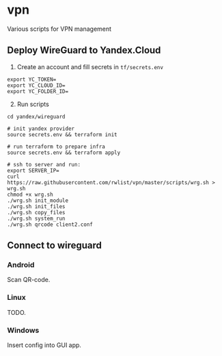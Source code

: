 # vpn
Various scripts for VPN management

## Deploy WireGuard to Yandex.Cloud

1. Create an account and fill secrets in `tf/secrets.env`

```
export YC_TOKEN=
export YC_CLOUD_ID=
export YC_FOLDER_ID=
```

2. Run scripts

```
cd yandex/wireguard

# init yandex provider
source secrets.env && terraform init

# run terraform to prepare infra
source secrets.env && terraform apply

# ssh to server and run:
export SERVER_IP=
curl https://raw.githubusercontent.com/rwlist/vpn/master/scripts/wrg.sh > wrg.sh
chmod +x wrg.sh
./wrg.sh init_module
./wrg.sh init_files
./wrg.sh copy_files
./wrg.sh system_run
./wrg.sh qrcode client2.conf
```

## Connect to wireguard

### Android

Scan QR-code.

### Linux

TODO.

### Windows

Insert config into GUI app.